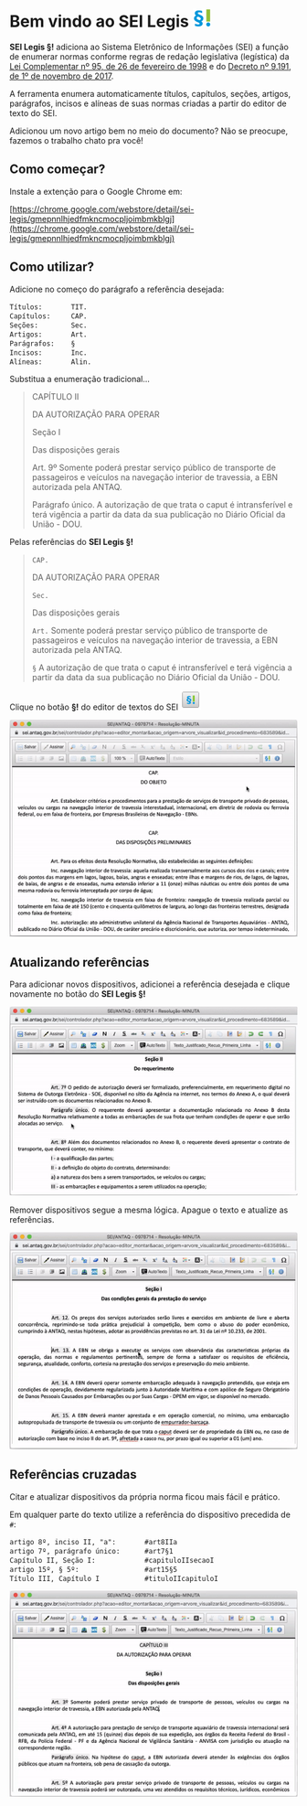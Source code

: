 # Bem vindo ao SEI Legis ![SEI Legis](/img/icon-32.png)

**SEI Legis §!** adiciona ao Sistema Eletrônico de Informações (SEI) a função de enumerar normas conforme regras de redação legislativa (legística) da [Lei Complementar nº 95, de 26 de fevereiro de 1998](http://www.planalto.gov.br/ccivil_03/leis/lcp/lcp95.htm) e do [Decreto nº 9.191, de 1º de novembro de 2017](http://www.planalto.gov.br/ccivil_03/_ato2015-2018/2017/decreto/D9191.htm).

A ferramenta enumera automaticamente títulos, capítulos, seções, artigos, parágrafos, incisos e alíneas de suas normas criadas a partir do editor de texto do SEI.

Adicionou um novo artigo bem no meio do documento? Não se preocupe, fazemos o trabalho chato pra você!

## Como começar?

Instale a extenção para o Google Chrome em:

[https://chrome.google.com/webstore/detail/sei-legis/gmepnnlhjedfmkncmocpljoimbmkblgj](https://chrome.google.com/webstore/detail/sei-legis/gmepnnlhjedfmkncmocpljoimbmkblgj)

## Como utilizar?

Adicione no começo do parágrafo a referência desejada:
```
Títulos:       TIT.
Capítulos:     CAP.
Seções:        Sec.
Artigos:       Art.
Parágrafos:    §
Incisos:       Inc.
Alíneas:       Alin.
```

 Substitua a enumeração tradicional...

> CAPÍTULO II
>
> DA AUTORIZAÇÃO PARA OPERAR
> 
> Seção I
>
> Das disposições gerais
> 
> Art. 9º Somente poderá prestar serviço público de transporte de passageiros e veículos na navegação interior de travessia, a EBN autorizada pela ANTAQ.
>
> Parágrafo único. A autorização de que trata o caput é intransferível e terá vigência a partir da data da sua publicação no Diário Oficial da União - DOU.

Pelas referências do **SEI Legis §!**

> `CAP.`
>
> DA AUTORIZAÇÃO PARA OPERAR
> 
> `Sec.`
>
> Das disposições gerais
> 
> `Art.` Somente poderá prestar serviço público de transporte de passageiros e veículos na navegação interior de travessia, a EBN autorizada pela ANTAQ.
>
> `§` A autorização de que trata o caput é intransferível e terá vigência a partir da data da sua publicação no Diário Oficial da União - DOU.

Clique no botão **§!** do editor de textos do SEI ![SEI Legis](/img/icon-cke.png) 

![Tela 1](/img/tela-1.01.gif) 

## Atualizando referências

Para adicionar novos dispositivos, adicionei a referência desejada e clique novamente no botão do **SEI Legis §!**

![Tela 2](/img/tela-2.01.gif) 

Remover dispositivos segue a mesma lógica. Apague o texto e atualize as referências.

![Tela 3](/img/tela-3.01.gif) 

## Referências cruzadas

Citar e atualizar dispositivos da própria norma ficou mais fácil e prático.

Em qualquer parte do texto utilize a referência do dispositivo precedida de `#`:

```
artigo 8º, inciso II, "a":       #art8IIa
artigo 7º, parágrafo único:      #art7§1
Capítulo II, Seção I:            #capituloIIsecaoI
artigo 15º, § 5º:                #art15§5
Título III, Capítulo I           #tituloIIcapituloI
```
![Tela 4](/img/tela-4.01.gif) 
